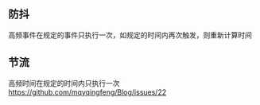 ## 防抖
高频事件在规定的事件只执行一次，如规定的时间内再次触发，则重新计算时间

## 节流
高频时间在规定的时间内只执行一次
https://github.com/mqyqingfeng/Blog/issues/22